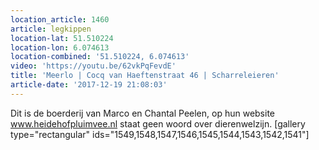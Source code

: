 ```yaml
---
location_article: 1460
article: legkippen
location-lat: 51.510224
location-lon: 6.074613
location-combined: '51.510224, 6.074613'
video: 'https://youtu.be/62vkPqFevdE'
title: 'Meerlo | Cocq van Haeftenstraat 46 | Scharreleieren'
article-date: '2017-12-19 21:08:03'
---
```


Dit is de boerderij van Marco en Chantal Peelen, op hun website www.heidehofpluimvee.nl staat geen woord over dierenwelzijn. [gallery type="rectangular" ids="1549,1548,1547,1546,1545,1544,1543,1542,1541"]
